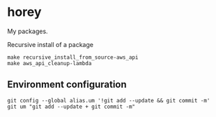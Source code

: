 # horey
My packages.

Recursive install of a package
```
make recursive_install_from_source-aws_api
make aws_api_cleanup-lambda
```

## Environment configuration 
```
git config --global alias.um '!git add --update && git commit -m'
git um "git add --update + git commit -m"
```